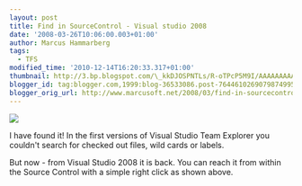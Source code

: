 ```yaml
---
layout: post
title: Find in SourceControl - Visual studio 2008
date: '2008-03-26T10:06:00.003+01:00'
author: Marcus Hammarberg
tags:
  - TFS
modified_time: '2010-12-14T16:20:33.317+01:00'
thumbnail: http://3.bp.blogspot.com/\_kkDJOSPNTLs/R-oTPcP5M9I/AAAAAAAAASk/dDIeMqXWn3c/s72-c/tfs.JPG
blogger_id: tag:blogger.com,1999:blog-36533086.post-7644610269079874995
blogger_orig_url: http://www.marcusoft.net/2008/03/find-in-sourcecontrol-visual-studio.html
---
```


[<img
src="http://3.bp.blogspot.com/_kkDJOSPNTLs/R-oTPcP5M9I/AAAAAAAAASk/dDIeMqXWn3c/s320/tfs.JPG"
id="BLOGGER_PHOTO_ID_5181975477244998610"
style="DISPLAY: block; MARGIN: 0px auto 10px; CURSOR: hand; TEXT-ALIGN: center"
data-border="0" />](http://3.bp.blogspot.com/_kkDJOSPNTLs/R-oTPcP5M9I/AAAAAAAAASk/dDIeMqXWn3c/s1600-h/tfs.JPG)

<div>

I have found it! In the first versions of Visual Studio Team Explorer
you couldn't search for checked out files, wild cards or labels.

</div>

<div>

But now - from Visual Studio 2008 it is back. You can reach it from
within the Source Control with a simple right click as shown above.

</div>

